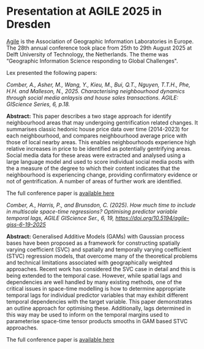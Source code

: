 # Presentation at AGILE 2025 in Dresden

[Agile](https://agile-gi.eu/) is the Association of Geographic Information Laboratories in Europe. The 28th annual conference took place from 25th to 29th August 2025 at Delft University of Technology, the Netherlands. The theme was “Geographic Information Science responding to Global Challenges".

Lex presented the following papers:

_Comber, A., Asher, M., Wang, Y., Kieu, M., Bui, Q.T., Nguyen, T.T.H., Phe, H.H. and Malleson, N., 2025. Characterising neighbourhood dynamics through social media anlaysis and house sales transactions. AGILE: GIScience Series, 6, p.18._

**Abstract:** This paper describes a two stage approach for identify neighbourhood areas that may undergoing gentrification related changes. It summarises classic hedonic house price data over time (2014-2023) for each
neighbourhood, and compares neighbourhood average price with those of local nearby areas. This enables
neighbourhoods experience high relative increases in price to be identified as potentially gentrifying areas.
Social media data for these areas were extracted and analysed using a large language model and used to
score individual social media posts with the a measure of the degree to which their content indicates that the
neighbourhood is experiencing change, providing confirmatory evidence or not of gentrification. A number
of areas of further work are identified.

The full conference paper is [available here](https://github.com/Urban-Analytics/INTEGRATE/blob/main/web/presentations/AGILE2025/AGILE_2025_v2.pdf)

_Comber, A., Harris, P., and Brunsdon, C. (2025). How much time to include in multiscale space-time regressions? Optimising predictor variable temporal lags, AGILE GIScience Ser., 6, 19, https://doi.org/10.5194/agile-giss-6-19-2025_

**Abstract:** Generalised Additive Models (GAMs) with Gaussian process bases have been proposed as a framework for constructing spatially varying coefficient (SVC) and spatially and temporally varying coefficient (STVC) regression models, that overcome many of the theoretical problems and technical limitations associated with geographically weighted approaches. Recent work has considered the SVC case in detail and this is being extended to the temporal case. However, while spatial lags and dependencies are well handled by many existing methods, one of the critical issues in space-time modelling is how to determine appropriate temporal lags for individual predictor variables that may exhibit different temporal dependencies with the target variable. This paper demonstrates an outline approach for optimising these. Additionally, lags determined in this way may be used to inform on the temporal margins used to parameterise space-time tensor products smooths in GAM based STVC approaches.

The full conference paper is [available here](https://github.com/Urban-Analytics/INTEGRATE/blob/main/web/presentations/AGILE2025/AGILE_2025_v2.pdf)
